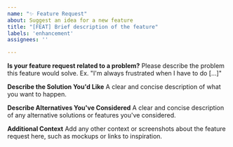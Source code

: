 ```yaml
---
name: "✨ Feature Request"
about: Suggest an idea for a new feature
title: "[FEAT] Brief description of the feature"
labels: 'enhancement'
assignees: ''

---
```


**Is your feature request related to a problem?**
Please describe the problem this feature would solve. Ex. "I'm always frustrated when I have to do [...]"

**Describe the Solution You'd Like**
A clear and concise description of what you want to happen.

**Describe Alternatives You've Considered**
A clear and concise description of any alternative solutions or features you've considered.

**Additional Context**
Add any other context or screenshots about the feature request here, such as mockups or links to inspiration.